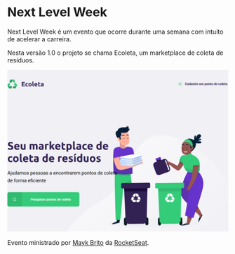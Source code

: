 # Next Level Week

Next Level Week é um evento que ocorre durante uma semana com intuito de acelerar a carreira.

Nesta versão 1.0 o projeto se chama Ecoleta, um marketplace de coleta de resíduos.

![GitHub Logo](/assets/home.png)

Evento ministrado por [Mayk Brito](https://github.com/maykbrito) da [RocketSeat](https://github.com/Rocketseat).